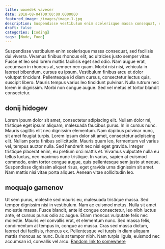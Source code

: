 ```yaml
---
title: woxedek vaveser
date: 2018-08-04T00:00:00.0000000
featured_image: /images/image-1.jpg
description: Suspendisse vestibulum enim scelerisque massa consequat, sed facilisis dui viverra. Vivamus finibus 
draft: false
categories: [Coding]
tags: [Node, Food]
---
```


Suspendisse vestibulum enim scelerisque massa consequat, sed facilisis dui viverra. Vivamus finibus rhoncus elit, ac ultricies justo semper vitae. Fusce et leo sed lorem mattis facilisis eget sed odio. Nam augue erat, accumsan in rhoncus at, semper nec quam. Morbi nisi nisi, vehicula in laoreet bibendum, cursus eu ipsum. Vestibulum finibus arcu et dolor volutpat tincidunt. Pellentesque id diam cursus, consectetur lectus quis, suscipit libero. Mauris tempus varius leo tincidunt pulvinar. Nulla rutrum nec lorem in dignissim. Morbi non congue augue. Sed vel metus et tortor blandit consectetur.

## donij hidogev

Lorem ipsum dolor sit amet, consectetur adipiscing elit. Nullam dolor mi, tristique eget ipsum aliquam, malesuada faucibus purus. In in cursus nunc. Mauris sagittis elit nec dignissim elementum. Nam dapibus pulvinar nunc, sit amet feugiat turpis. Lorem ipsum dolor sit amet, consectetur adipiscing elit. Nullam porta finibus sollicitudin. Mauris quam leo, fermentum vel varius vel, tempus auctor nulla. Sed hendrerit nec nisl eget gravida. Integer tristique placerat enim, eu pretium orci mattis et. Vivamus vulputate nulla eu tellus luctus, nec maximus nunc tristique. In varius, sapien at euismod commodo, enim tortor congue augue, quis pellentesque sem justo ut neque. Suspendisse dignissim aliquet risus, eget gravida urna dignissim sit amet. Nam mattis nisi vitae porta aliquet. Aenean vitae sollicitudin leo.

## moquajo gamenov

Ut sem purus, molestie sed mauris eu, malesuada tristique massa. Sed tempor dignissim nisi in vestibulum. Nam ac euismod metus. Nulla sit amet molestie massa. Fusce blandit, ante id congue consectetur, leo nibh luctus ante, et cursus purus odio ac augue. Etiam rhoncus vulputate felis nec molestie. Mauris vel convallis erat, et elementum nunc. Sed massa felis, condimentum at tempus in, congue ac massa. Cras sed massa dictum, laoreet dui facilisis, rhoncus ex. Pellentesque vel turpis in diam aliquam mattis rhoncus ac nunc. Duis at tempor nibh. Nam turpis ligula, euismod nec accumsan id, convallis vel arcu. [Random link to somewhere](/posts/2018-06-09-leka-tiyi/)
